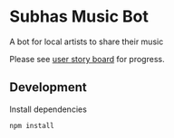 # Subhas Music Bot

A bot for local artists to share their music

Please see [user story board](https://github.com/jsstrn/subhas-music-bot/projects/1) for progress. 

## Development 

Install dependencies 

```sh
npm install
```
